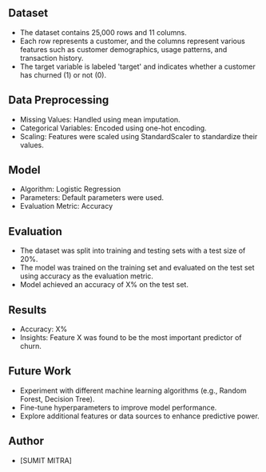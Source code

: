 
## Dataset
- The dataset contains 25,000 rows and 11 columns.
- Each row represents a customer, and the columns represent various features such as customer demographics, usage patterns, and transaction history.
- The target variable is labeled 'target' and indicates whether a customer has churned (1) or not (0).

## Data Preprocessing
- Missing Values: Handled using mean imputation.
- Categorical Variables: Encoded using one-hot encoding.
- Scaling: Features were scaled using StandardScaler to standardize their values.

## Model
- Algorithm: Logistic Regression
- Parameters: Default parameters were used.
- Evaluation Metric: Accuracy

## Evaluation
- The dataset was split into training and testing sets with a test size of 20%.
- The model was trained on the training set and evaluated on the test set using accuracy as the evaluation metric.
- Model achieved an accuracy of X% on the test set.

## Results
- Accuracy: X%
- Insights: Feature X was found to be the most important predictor of churn.

## Future Work
- Experiment with different machine learning algorithms (e.g., Random Forest, Decision Tree).
- Fine-tune hyperparameters to improve model performance.
- Explore additional features or data sources to enhance predictive power.

## Author
- [SUMIT MITRA]

